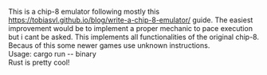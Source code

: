This is a chip-8 emulator following mostly this https://tobiasvl.github.io/blog/write-a-chip-8-emulator/ guide. The easiest improvement would be to implement a proper mechanic to pace execution but i cant be asked.
This implements all functionalities of the original chip-8. Becaus of this some newer games use unknown instructions.\
Usage: cargo run -- binary\
Rust is pretty cool!
